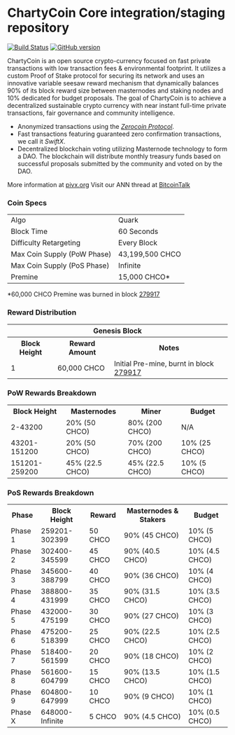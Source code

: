 ChartyCoin Core integration/staging repository
=====================================

[![Build Status](https://travis-ci.org/CHCO-Project/CHCO.svg?branch=master)](https://travis-ci.org/CHCO-Project/CHCO) [![GitHub version](https://badge.fury.io/gh/CHCO-Project%2FCHCO.svg)](https://badge.fury.io/gh/CHCO-Project%2FCHCO)

ChartyCoin is an open source crypto-currency focused on fast private transactions with low transaction fees & environmental footprint.  It utilizes a custom Proof of Stake protocol for securing its network and uses an innovative variable seesaw reward mechanism that dynamically balances 90% of its block reward size between masternodes and staking nodes and 10% dedicated for budget proposals. The goal of ChartyCoin is to achieve a decentralized sustainable crypto currency with near instant full-time private transactions, fair governance and community intelligence.
- Anonymized transactions using the [_Zerocoin Protocol_](http://www.pivx.org/zpiv).
- Fast transactions featuring guaranteed zero confirmation transactions, we call it _SwiftX_.
- Decentralized blockchain voting utilizing Masternode technology to form a DAO. The blockchain will distribute monthly treasury funds based on successful proposals submitted by the community and voted on by the DAO.

More information at [pivx.org](http://www.pivx.org) Visit our ANN thread at [BitcoinTalk](http://www.bitcointalk.org/index.php?topic=1262920)

### Coin Specs
<table>
<tr><td>Algo</td><td>Quark</td></tr>
<tr><td>Block Time</td><td>60 Seconds</td></tr>
<tr><td>Difficulty Retargeting</td><td>Every Block</td></tr>
<tr><td>Max Coin Supply (PoW Phase)</td><td>43,199,500 CHCO</td></tr>
<tr><td>Max Coin Supply (PoS Phase)</td><td>Infinite</td></tr>
<tr><td>Premine</td><td>15,000 CHCO*</td></tr>
</table>

*60,000 CHCO Premine was burned in block [279917](http://www.presstab.pw/phpexplorer/CHCO/block.php?blockhash=206d9cfe859798a0b0898ab00d7300be94de0f5469bb446cecb41c3e173a57e0)

### Reward Distribution

<table>
<th colspan=4>Genesis Block</th>
<tr><th>Block Height</th><th>Reward Amount</th><th>Notes</th></tr>
<tr><td>1</td><td>60,000 CHCO</td><td>Initial Pre-mine, burnt in block <a href="http://www.presstab.pw/phpexplorer/CHCO/block.php?blockhash=206d9cfe859798a0b0898ab00d7300be94de0f5469bb446cecb41c3e173a57e0">279917</a></td></tr>
</table>

### PoW Rewards Breakdown

<table>
<th>Block Height</th><th>Masternodes</th><th>Miner</th><th>Budget</th>
<tr><td>2-43200</td><td>20% (50 CHCO)</td><td>80% (200 CHCO)</td><td>N/A</td></tr>
<tr><td>43201-151200</td><td>20% (50 CHCO)</td><td>70% (200 CHCO)</td><td>10% (25 CHCO)</td></tr>
<tr><td>151201-259200</td><td>45% (22.5 CHCO)</td><td>45% (22.5 CHCO)</td><td>10% (5 CHCO)</td></tr>
</table>

### PoS Rewards Breakdown

<table>
<th>Phase</th><th>Block Height</th><th>Reward</th><th>Masternodes & Stakers</th><th>Budget</th>
<tr><td>Phase 1</td><td>259201-302399</td><td>50 CHCO</td><td>90% (45 CHCO)</td><td>10% (5 CHCO)</td></tr>
<tr><td>Phase 2</td><td>302400-345599</td><td>45 CHCO</td><td>90% (40.5 CHCO)</td><td>10% (4.5 CHCO)</td></tr>
<tr><td>Phase 3</td><td>345600-388799</td><td>40 CHCO</td><td>90% (36 CHCO)</td><td>10% (4 CHCO)</td></tr>
<tr><td>Phase 4</td><td>388800-431999</td><td>35 CHCO</td><td>90% (31.5 CHCO)</td><td>10% (3.5 CHCO)</td></tr>
<tr><td>Phase 5</td><td>432000-475199</td><td>30 CHCO</td><td>90% (27 CHCO)</td><td>10% (3 CHCO)</td></tr>
<tr><td>Phase 6</td><td>475200-518399</td><td>25 CHCO</td><td>90% (22.5 CHCO)</td><td>10% (2.5 CHCO)</td></tr>
<tr><td>Phase 7</td><td>518400-561599</td><td>20 CHCO</td><td>90% (18 CHCO)</td><td>10% (2 CHCO)</td></tr>
<tr><td>Phase 8</td><td>561600-604799</td><td>15 CHCO</td><td>90% (13.5 CHCO)</td><td>10% (1.5 CHCO)</td></tr>
<tr><td>Phase 9</td><td>604800-647999</td><td>10 CHCO</td><td>90% (9 CHCO)</td><td>10% (1 CHCO)</td></tr>
<tr><td>Phase X</td><td>648000-Infinite</td><td>5 CHCO</td><td>90% (4.5 CHCO)</td><td>10% (0.5 CHCO)</td></tr>
</table>
